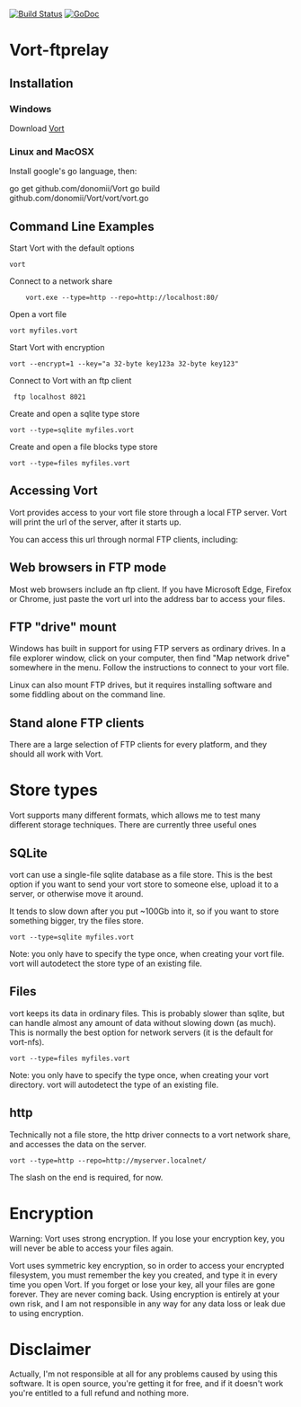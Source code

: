 [![Build Status](https://travis-ci.org/donomii/vort-ftprelay.svg?branch=master)](https://travis-ci.org/donomii/vort-ftprelay)
[![GoDoc](https://godoc.org/github.com/donomii/vort-ftprelay?status.svg)](https://godoc.org/github.com/donomii/vort-ftprelay)

# Vort-ftprelay


## Installation

### Windows

Download [Vort](https://github.com/donomii/Vort/releases/latest)

### Linux and MacOSX

Install google's go language, then:

go get github.com/donomii/Vort
go build github.com/donomii/Vort/vort/vort.go


## Command Line Examples

Start Vort with the default options

    vort

Connect to a network share

    	vort.exe --type=http --repo=http://localhost:80/
		
Open a vort file

	vort myfiles.vort
        
Start Vort with encryption

    vort --encrypt=1 --key="a 32-byte key123a 32-byte key123"
    
 Connect to Vort with an ftp client
 
     ftp localhost 8021
	
Create and open a sqlite type store

	vort --type=sqlite myfiles.vort

Create and open a file blocks type store

	vort --type=files myfiles.vort	
	

## Accessing Vort

Vort provides access to your vort file store through a local FTP server. Vort will print the url of the server, after it starts up.

You can access this url through normal FTP clients, including:

## Web browsers in FTP mode

Most web browsers include an ftp client. If you have Microsoft Edge, Firefox or Chrome, just paste the vort url into the address bar to access your files.

## FTP "drive" mount 

Windows has built in support for using FTP servers as ordinary drives. In a file explorer window, click on your computer, then find "Map network drive" somewhere in the menu. Follow the instructions to connect to your vort file.

Linux can also mount FTP drives, but it requires installing software and some fiddling about on the command line.

## Stand alone FTP clients

There are a large selection of FTP clients for every platform, and they should all work with Vort.

# Store types

Vort supports many different formats, which allows me to test many different storage techniques.  There are currently three useful ones

## SQLite

vort can use a single-file sqlite database as a file store.  This is the best option if you want to send your vort store to someone else, upload it to a server, or otherwise move it around.

It tends to slow down after you put ~100Gb into it, so if you want to store something bigger, try the files store.

	vort --type=sqlite myfiles.vort

Note: you only have to specify the type once, when creating your vort file.  vort will autodetect the store type of an existing file.

## Files

vort keeps its data in ordinary files.  This is probably slower than sqlite, but can handle almost any amount of data without slowing down (as much).  This is normally the best option for network servers (it is the default for vort-nfs).

	vort --type=files myfiles.vort

Note: you only have to specify the type once, when creating your vort directory.  vort will autodetect the type of an existing file.

## http

Technically not a file store, the http driver connects to a vort network share, and accesses the data on the server.

	vort --type=http --repo=http://myserver.localnet/

The slash on the end is required, for now.

# Encryption

Warning: Vort uses strong encryption. If you lose your encryption key, you will never be able to access your files again.

Vort uses symmetric key encryption, so in order to access your encrypted filesystem, you must remember the key you created, and type it in every time you open Vort. If you forget or lose your key, all your files are gone forever. They are never coming back. Using encryption is entirely at your own risk, and I am not responsible in any way for any data loss or leak due to using encryption.

# Disclaimer

Actually, I'm not responsible at all for any problems caused by using this software. It is open source, you're getting it for free, and if it doesn't work you're entitled to a full refund and nothing more.

